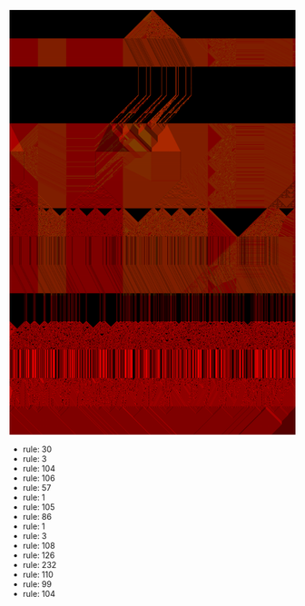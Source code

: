 ![photo](./output.png) 
 * rule: 30
* rule: 3
* rule: 104
* rule: 106
* rule: 57
* rule: 1
* rule: 105
* rule: 86
* rule: 1
* rule: 3
* rule: 108
* rule: 126
* rule: 232
* rule: 110
* rule: 99
* rule: 104
